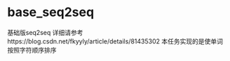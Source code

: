 ﻿# base_seq2seq
基础版seq2seq
详细请参考https://blog.csdn.net/fkyyly/article/details/81435302
本任务实现的是使单词按照字符顺序排序
